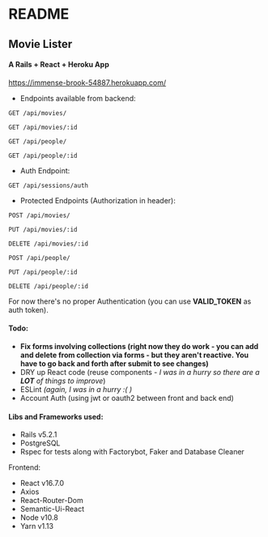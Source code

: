 # README

## Movie Lister
#### A Rails + React + Heroku App
https://immense-brook-54887.herokuapp.com/

* Endpoints available from backend:

`GET /api/movies/`

`GET /api/movies/:id`

`GET /api/people/`

`GET /api/people/:id`


* Auth Endpoint:

`GET /api/sessions/auth`

* Protected Endpoints (Authorization in header):

`POST /api/movies/`

`PUT /api/movies/:id`

`DELETE /api/movies/:id`

`POST /api/people/`

`PUT /api/people/:id`

`DELETE /api/people/:id`

For now there's no proper Authentication (you can use **VALID_TOKEN** as auth token).

#### Todo:
* **Fix forms involving collections (right now they do work - you can add and delete from collection via forms - but they aren't reactive. You have to go back and forth after submit to see changes)**
* DRY up React code (reuse components - _I was in a hurry so there are a **LOT** of things to improve_)
* ESLint _(again, I was in a hurry :( )_
* Account Auth (using jwt or oauth2 between front and back end)

#### Libs and Frameworks used:
* Rails v5.2.1
* PostgreSQL
* Rspec for tests along with Factorybot, Faker and Database Cleaner

Frontend:
* React v16.7.0
* Axios
* React-Router-Dom
* Semantic-Ui-React
* Node v10.8
* Yarn v1.13
